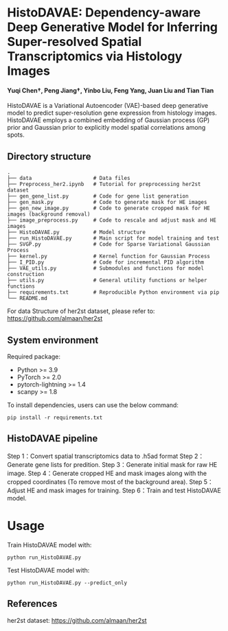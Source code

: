 # HistoDAVAE: Dependency-aware Deep Generative Model for Inferring Super-resolved Spatial Transcriptomics via Histology Images
#### Yuqi Chen†, Peng Jiang†, Yinbo Liu, Feng Yang, Juan Liu and Tian Tian
HistoDAVAE is a Variational Autoencoder (VAE)-based deep generative model to predict super-resolution gene expression from histology images. HistoDAVAE employs a combined embedding of Gaussian process (GP) prior and Gaussian prior to explicitly model spatial correlations among spots. 

## Directory structure

```
.
├── data                    # Data files
├── Preprocess_her2.ipynb   # Tutorial for preprocessing her2st dataset
├── gen_gene_list.py        # Code for gene list generation 
├── gen_mask.py             # Code to generate mask for HE images
├── gen_new_image.py        # Code to generate cropped mask for HE images (background removal)
├── image_preprocess.py     # Code to rescale and adjust mask and HE images
├── HistoDAVAE.py           # Model structure
├── run_HistoDAVAE.py       # Main script for model training and test
├── SVGP.py                 # Code for Sparse Variational Gaussian Process
├── kernel.py               # Kernel function for Gaussian Process
├── I_PID.py                # Code for incremental PID algorithm
├── VAE_utils.py            # Submodules and functions for model construction
├── utils.py                # General utility functions or helper functions
├── requirements.txt        # Reproducible Python environment via pip
└── README.md
```
For data Structure of her2st dataset, please refer to: https://github.com/almaan/her2st

## System environment
Required package:
- Python >= 3.9
- PyTorch >= 2.0
- pytorch-lightning >= 1.4
- scanpy >= 1.8

To install dependencies, users can use the below command:

```
pip install -r requirements.txt
```

## HistoDAVAE pipeline
Step 1：Convert spatial transcriptomics data to .h5ad format
Step 2：Generate gene lists for predition.
Step 3：Generate initial mask for raw HE image.
Step 4：Generate cropped HE and mask images along with the cropped coordinates (To remove most of the background area).
Step 5：Adjust HE and mask images for training. 
Step 6：Train and test HistoDAVAE model.



# Usage

Train HistoDAVAE model with:
```
python run_HistoDAVAE.py 
```

Test HistoDAVAE model with:
```
python run_HistoDAVAE.py --predict_only 
```

## References
her2st dataset: https://github.com/almaan/her2st
